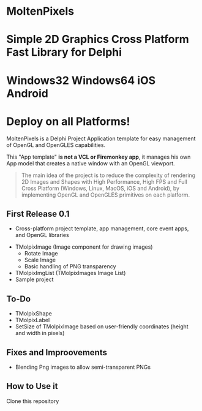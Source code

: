 # MoltenPixels
# Simple 2D Graphics Cross Platform Fast Library for Delphi
# Windows32 Windows64 iOS Android
# Deploy on all Platforms!

MoltenPixels is a Delphi Project Application template for easy management of OpenGL and OpenGLES capabilities.

This "App template" <b> is not a VCL or Firemonkey app</b>, it manages his own App model that creates a native window with an OpenGL viewport.

>The main idea of the project is to reduce the complexity of rendering 2D Images and Shapes with High Performance, High FPS and Full Cross Platform (Windows, Linux, MacOS, iOS and Android), by implementing OpenGL and OpenGLES primitives on each platform.

## First Release 0.1

* Cross-platform project template, app management, core event apps, and OpenGL libraries
- TMolpixImage (Image component for drawing images)
    - Rotate Image
    - Scale Image
    - Basic handling of PNG transparency
- TMolpixImgList (TMolpixImages Image List)
- Sample project


## To-Do

* TMolpixShape
* TMolpixLabel
* SetSize of TMolpixImage based on user-friendly coordinates (height and width in pixels)


## Fixes and Improovements

* Blending Png images to allow semi-transparent PNGs


## How to Use it

Clone this repository

